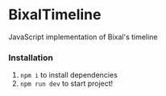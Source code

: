 # BixalTimeline
JavaScript implementation of Bixal's timeline

### Installation
1. ```npm i``` to install dependencies
2. ```npm run dev``` to start project!

